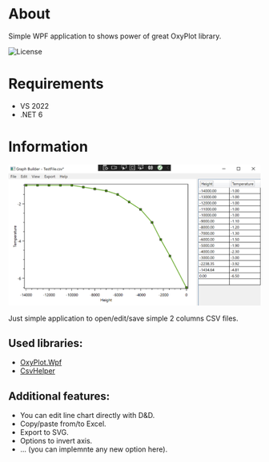 # About
Simple WPF application to shows power of great OxyPlot library.

![License](https://img.shields.io/badge/license-MIT-red.svg)

# Requirements

* VS 2022
* .NET 6

# Information

![Screenshot](https://raw.githubusercontent.com/AlexanderMagdysyuk/GraphBuilder/main/images/main.png)

Just simple application to open/edit/save simple 2 columns CSV files.

## Used libraries:

* [OxyPlot.Wpf](https://www.nuget.org/packages/OxyPlot.Wpf/2.1.0)
* [CsvHelper](https://www.nuget.org/packages/CsvHelper/28.0.1)

## Additional features:

* You can edit line chart directly with D&D.
* Copy/paste from/to Excel.
* Export to SVG.
* Options to invert axis.
* ... (you can implemnte any new option here).